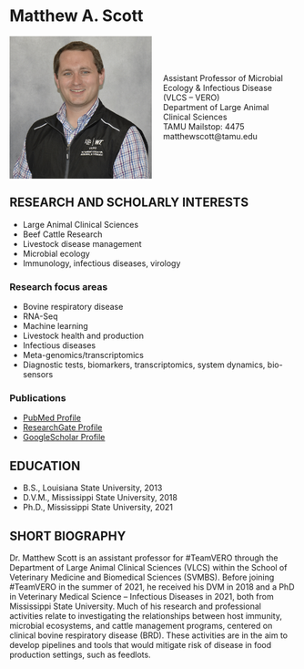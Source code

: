 # Matthew A. Scott



<div style="display: flex; flex-direction: row; align-items: center;">

  <img src="../../assets/Scott.web.jpg" alt="Scott" loading="lazy" width="250" style="margin-right: 20px;"/>

  <div>
    Assistant Professor of Microbial Ecology & Infectious Disease (VLCS – VERO)<br/>
    Department of Large Animal Clinical Sciences<br/>
    TAMU Mailstop: 4475 <br/>
    matthewscott@tamu.edu <br/>

  </div>

</div>



## RESEARCH AND SCHOLARLY INTERESTS
* Large Animal Clinical Sciences
* Beef Cattle Research
* Livestock disease management 
* Microbial ecology
* Immunology, infectious diseases, virology

### Research focus areas
* Bovine respiratory disease
* RNA-Seq
* Machine learning 
* Livestock health and production
* Infectious diseases
* Meta-genomics/transcriptomics
* Diagnostic tests, biomarkers, transcriptomics, system dynamics, bio-sensors

### Publications
* [PubMed Profile](https://pubmed.ncbi.nlm.nih.gov/?term=Scott+MA&cauthor_id=31929561)
* [ResearchGate Profile](https://www.researchgate.net/profile/Matthew-Scott-25)
* [GoogleScholar Profile](https://scholar.google.com/citations?user=P2Mfcf8AAAAJ&hl=en&oi=sra)

## EDUCATION
* B.S., Louisiana State University, 2013
* D.V.M., Mississippi State University, 2018
* Ph.D., Mississippi State University, 2021  

## SHORT BIOGRAPHY
Dr. Matthew Scott is an assistant professor for #TeamVERO through the Department of Large Animal Clinical Sciences (VLCS) within the School of Veterinary Medicine and Biomedical Sciences (SVMBS). Before joining #TeamVERO in the summer of 2021, he received his DVM in 2018 and a PhD in Veterinary Medical Science – Infectious Diseases in 2021, both from Mississippi State University. Much of his research and professional activities relate to investigating the relationships between host immunity, microbial ecosystems, and cattle management programs, centered on clinical bovine respiratory disease (BRD). These activities are in the aim to develop pipelines and tools that would mitigate risk of disease in food production settings, such as feedlots.